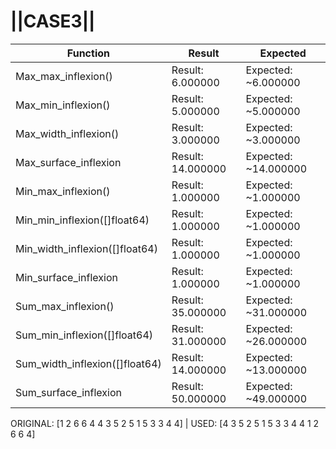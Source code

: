 # ||CASE3||
Function | Result | Expected
---|---|---
|Max_max_inflexion()| Result: 6.000000| Expected: ~6.000000
|Max_min_inflexion()| Result: 5.000000| Expected: ~5.000000
|Max_width_inflexion()| Result: 3.000000| Expected: ~3.000000
|Max_surface_inflexion| Result: 14.000000| Expected: ~14.000000
|Min_max_inflexion()| Result: 1.000000| Expected: ~1.000000
|Min_min_inflexion([]float64)| Result: 1.000000| Expected: ~1.000000
|Min_width_inflexion([]float64)| Result: 1.000000| Expected: ~1.000000
|Min_surface_inflexion| Result: 1.000000| Expected: ~1.000000
|Sum_max_inflexion()| Result: 35.000000| Expected: ~31.000000
|Sum_min_inflexion([]float64)| Result: 31.000000| Expected: ~26.000000
|Sum_width_inflexion([]float64)| Result: 14.000000| Expected: ~13.000000
|Sum_surface_inflexion| Result: 50.000000| Expected: ~49.000000

ORIGINAL: [1 2 6 6 4 4 3 5 2 5 1 5 3 3 4 4] | USED: [4 3 5 2 5 1 5 3 3 4 4 1 2 6 6 4]